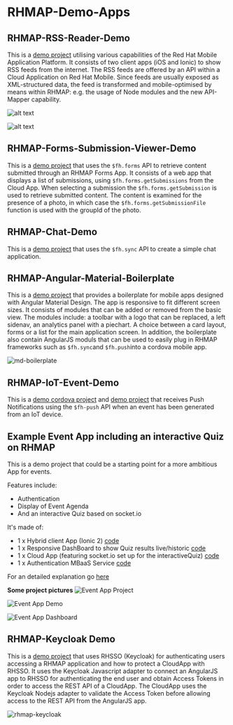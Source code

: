 # RHMAP-Demo-Apps
## RHMAP-RSS-Reader-Demo
This is a [demo project](https://github.com/mmetting/RHMAP-RSS-Reader-Demo) utilising various capabilities of the Red Hat Mobile Application Platform. It consists of two client apps (iOS and Ionic) to show RSS feeds from the internet. The RSS feeds are offered by an API within a Cloud Application on Red Hat Mobile. Since feeds are usually exposed as XML-structured data, the feed is transformed and mobile-optimised by means within RHMAP: e.g. the usage of Node modules and the new API-Mapper capability.

![alt text](./pictures/overview.png "Overview")

![alt text](./pictures/project.png "Project")

## RHMAP-Forms-Submission-Viewer-Demo
This is a [demo project](https://github.com/torbjorndahlen/formsdemo) that uses the `$fh.forms` API to retrieve content submitted through an RHMAP Forms App. It consists of a web app that displays a list of submissions, using `$fh.forms.getSubmissions` from the Cloud App. When selecting a submission the `$fh.forms.getSubmission` is used to retrieve submitted content. The content is examined for the presence of a photo, in which case the `$fh.forms.getSubmissionFile` function is used with the groupId of the photo.

## RHMAP-Chat-Demo
This is a [demo project](https://github.com/torbjorndahlen/kollegornaserver) that uses the `$fh.sync` API to create a simple chat application.

## RHMAP-Angular-Material-Boilerplate
This is a [demo project](https://github.com/torbjorndahlen/md-boilerplate) that provides a boilerplate for mobile apps designed with Angular Material Design. The app is responsive to fit different screen sizes.
It consists of modules that can be added or removed from the basic view. The modules include: a toolbar with a logo that can be replaced, a left sidenav, an analytics panel with a piechart. A choice between a card layout, forms or a list for the main application screen. In addition, the boilerplate also contain AngularJS moduls that can be used to easily plug in RHMAP frameworks such as `$fh.sync`and `$fh.push`into a cordova mobile app.

![md-boilerplate](./pictures/rhmap-am-boilerplate-iphone6s.png "iPhone 6")


## RHMAP-IoT-Event-Demo
This is a [demo cordova project](https://github.com/torbjorndahlen/IoTEvent-Demo-App-Client) and [demo project](https://github.com/torbjorndahlen/IoTEvent-Demo-App) that receives Push Notifications using the `$fh-push` API when an event has been generated from an IoT device.

## Example Event App including an interactive Quiz on RHMAP
This is a demo project that could be a starting point for a more ambitious App for events.

Features include:

* Authentication
* Display of Event Agenda
* And an interactive Quiz based on socket.io

It's made of:

* 1 x Hybrid client App (Ionic 2) [code](https://github.com/cvicens/Redhatters-Client-App)
* 1 x Responsive DashBoard to show Quiz results live/historic [code](https://github.com/cvicens/Redhatters-Dashboard-App)
* 1 x Cloud App (featuring socket.io set up for the interactiveQuiz) [code](https://github.com/cvicens/Redhatters-Cloud-App)
* 1 x Authentication MBaaS Service [code](https://github.com/cvicens/Redhatters-Auth)

For an detailed explanation go [here](https://github.com/cvicens/Redhatters-Project)

**Some project pictures**
![Event App Project](./pictures/redhatters-project.png "Project")

![Event App Demo](./pictures/redhatters-quiz-demo_v1.0.gif "Client App Demo")

![Event App Dashboard](./pictures/redhatters-dashboard-v1.0.gif "Dashboard")


## RHMAP-Keycloak Demo
This is a [demo project](https://github.com/torbjorndahlen/rhmap-keycloak) that
uses RHSSO (Keycloak) for authenticating users accessing a RHMAP application and how to protect a CloudApp with RHSSO. It uses the Keycloak Javascript adapter to connect an AngularJS app to RHSSO for authenticating the end user and obtain Access Tokens in order to access the REST API of a CloudApp. The CloudApp uses the Keycloak Nodejs adapter to validate the Access Token before allowing access to the REST API from the AngularJS app.

![rhmap-keycloak](./pictures/login.png "Login")
